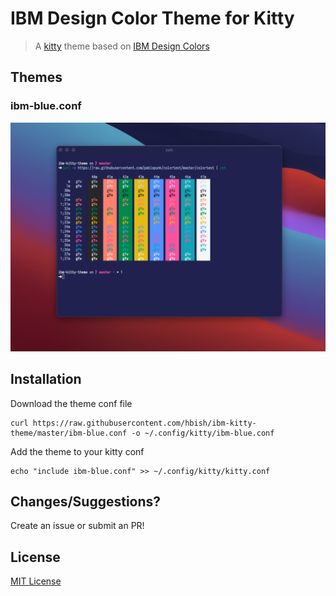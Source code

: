 # IBM Design Color Theme for Kitty

> A [kitty](https://sw.kovidgoyal.net/kitty/) theme based on [IBM Design Colors](https://www.ibm.com/design/v1/language/resources/)

## Themes

### ibm-blue.conf

![screenshot](screenshot.png)

## Installation

Download the theme conf file

```
curl https://raw.githubusercontent.com/hbish/ibm-kitty-theme/master/ibm-blue.conf -o ~/.config/kitty/ibm-blue.conf
```

Add the theme to your kitty conf

```
echo "include ibm-blue.conf" >> ~/.config/kitty/kitty.conf
```

## Changes/Suggestions?

Create an issue or submit an PR!

## License

[MIT License](./LICENSE)
